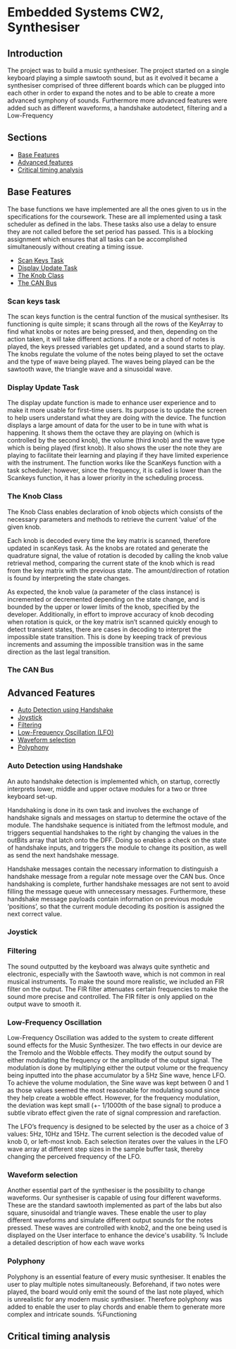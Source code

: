 # Embedded Systems CW2, Synthesiser
## Introduction

The project was to build a music synthesiser. The project started on a single keyboard playing a simple sawtooth sound, but as it evolved it became a synthesiser comprised of three different boards which can be plugged into each other in order to expand the notes and to be able to create a more advanced symphony of sounds. Furthermore more advanced features were added such as different waveforms, a handshake autodetect, filtering and a Low-Frequency 

## Sections

- [Base Features](#base-features)
- [Advanced features](#advanced-features)
- [Critical timing analysis](#critical-timing-analysis)

## Base Features
The base functions we have implemented are all the ones given to us in the specifications for the coursework. These are all implemented using a task scheduler as defined in the labs. These tasks also use a delay to ensure they are not called before the set period has passed. This is a blocking assignment which ensures that all tasks can be accomplished simultaneously without creating a timing issue.

- [Scan Keys Task](#scan-keys-task)
- [Display Update Task](#display-update-task)
- [The Knob Class](#the-knob-class)
- [The CAN Bus](#the-can-bus)

### Scan keys task
The scan keys function is the central function of the musical synthesiser. Its functioning is quite simple; it scans through all the rows of the KeyArray to find what knobs or notes are being pressed, and then, depending on the action taken, it will take different actions. If a note or a chord of notes is played, the keys pressed variables get updated, and a sound starts to play. The knobs regulate the volume of the notes being played to set the octave and the type of wave being played. The waves being played can be the sawtooth wave, the triangle wave and a sinusoidal wave.

### Display Update Task
The display update function is made to enhance user experience and to make it more usable for first-time users. Its purpose is to update the screen to help users understand what they are doing with the device. The function displays a large amount of data for the user to be in tune with what is happening. It shows them the octave they are playing on (which is controlled by the second knob), the volume (third knob) and the wave type which is being played (first knob). It also shows the user the note they are playing to facilitate their learning and playing if they have limited experience with the instrument. The function works like the ScanKeys function with a task scheduler; however, since the frequency, it is called is lower than the Scankeys function, it has a lower priority in the scheduling process.

### The Knob Class
The Knob Class enables declaration of knob objects which consists of the necessary parameters and methods to retrieve the current ‘value’ of the given knob.

Each knob is decoded every time the key matrix is scanned, therefore updated in scanKeys task. As the knobs are rotated and generate the quadrature signal, the value of rotation is decoded by calling the knob value retrieval method, comparing the current state of the knob which is read from the key matrix with the previous state. The amount/direction of rotation is found by interpreting the state changes.

As expected, the knob value (a parameter of the class instance) is incremented or decremented depending on the state change, and is bounded by the upper or lower limits of the knob, specified by the developer. Additionally, in effort to improve accuracy of knob decoding when rotation is quick, or the key matrix isn’t scanned quickly enough to detect transient states, there are cases in decoding to interpret the impossible state transition. This is done by keeping track of previous increments and assuming the impossible transition was in the same direction as the last legal transition.

### The CAN Bus

## Advanced Features

- [Auto Detection using Handshake](#auto-detection-using-handshake)
- [Joystick](#joystick)
- [Filtering](#filtering)
- [Low-Frequency Oscillation (LFO)](#low-frequency-oscillation)
- [Waveform selection](#waveform-selection)
- [Polyphony](#polyphony) 

### Auto Detection using Handshake
An auto handshake detection is implemented which, on startup, correctly interprets lower, middle and upper octave modules for a two or three keyboard set-up. 

Handshaking is done in its own task and involves the exchange of handshake signals and messages on startup to determine the octave of the module. The handshake sequence is initiated from the leftmost module, and triggers sequential handshakes to the right by changing the values in the outBits array that latch onto the DFF. Doing so enables a check on the state of handshake inputs, and triggers the module to change its position, as well as send the next handshake message.

Handshake messages contain the necessary information to distinguish a handshake message from a regular note message over the CAN bus. Once handshaking is complete, further handshake messages are not sent to avoid filling the message queue with unnecessary messages. Furthermore, these handshake message payloads contain information on previous module ‘positions’, so that the current module decoding its position is assigned the next correct value.

### Joystick

### Filtering

The sound outputted by the keyboard was always quite synthetic and electronic, especially with the Sawtooth wave, which is not common in real musical instruments. To make the sound more realistic, we included an FIR filter on the output. The FIR filter attenuates certain frequencies to make the sound more precise and controlled. The FIR filter is only applied on the output wave to smooth it.

### Low-Frequency Oscillation

Low-Frequency Oscillation was added to the system to create different sound effects for the Music Synthesizer. The two effects in our device are the Tremolo and the Wobble effects. They modify the output sound by either modulating the frequency or the amplitude of the output signal. The modulation is done by multiplying either the output volume or the frequency being inputted into the phase accumulator by a $5$Hz Sine wave, hence LFO. To achieve the volume modulation, the Sine wave was kept between 0 and 1 as those values seemed the most reasonable for modulating sound since they help create a wobble effect. However, for the frequency modulation, the deviation was kept small (+- 1/1000th of the base signal) to produce a subtle vibrato effect given the rate of signal compression and rarefaction.

The LFO’s frequency is designed to be selected by the user as a choice of 3 values: 5Hz, 10Hz and 15Hz. The current selection is the decoded value of knob 0, or left-most knob. Each selection iterates over the values in the LFO wave array at different step sizes in the sample buffer task, thereby changing the perceived frequency of the LFO.

### Waveform selection

Another essential part of the synthesiser is the possibility to change waveforms. Our synthesiser is capable of using four different waveforms. These are the standard sawtooth implemented as part of the labs but also square, sinusoidal and triangle waves. These enable the user to play different waveforms and simulate different output sounds for the notes pressed. These waves are controlled with knob2, and the one being used is displayed on the User interface to enhance the device's usability.
% Include a detailed description of how each wave works

### Polyphony

Polyphony is an essential feature of every music synthesiser. It enables the user to play multiple notes simultaneously. Beforehand, if two notes were played, the board would only emit the sound of the last note played, which is unrealistic for any modern music synthesiser. Therefore polyphony was added to enable the user to play chords and enable them to generate more complex and intricate sounds. 
%Functioning 

## Critical timing analysis 
